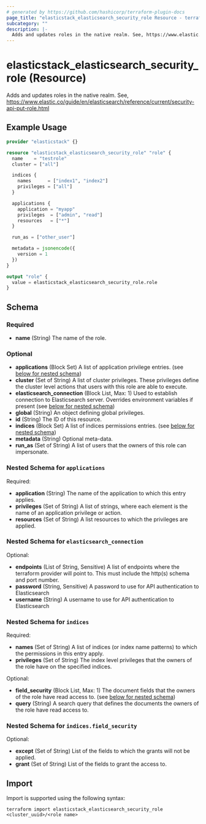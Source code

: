 ```yaml
---
# generated by https://github.com/hashicorp/terraform-plugin-docs
page_title: "elasticstack_elasticsearch_security_role Resource - terraform-provider-elasticstack"
subcategory: ""
description: |-
  Adds and updates roles in the native realm. See, https://www.elastic.co/guide/en/elasticsearch/reference/current/security-api-put-role.html
---
```


# elasticstack_elasticsearch_security_role (Resource)

Adds and updates roles in the native realm. See, https://www.elastic.co/guide/en/elasticsearch/reference/current/security-api-put-role.html

## Example Usage

```terraform
provider "elasticstack" {}

resource "elasticstack_elasticsearch_security_role" "role" {
  name    = "testrole"
  cluster = ["all"]

  indices {
    names      = ["index1", "index2"]
    privileges = ["all"]
  }

  applications {
    application = "myapp"
    privileges  = ["admin", "read"]
    resources   = ["*"]
  }

  run_as = ["other_user"]

  metadata = jsonencode({
    version = 1
  })
}

output "role" {
  value = elasticstack_elasticsearch_security_role.role
}
```

<!-- schema generated by tfplugindocs -->
## Schema

### Required

- **name** (String) The name of the role.

### Optional

- **applications** (Block Set) A list of application privilege entries. (see [below for nested schema](#nestedblock--applications))
- **cluster** (Set of String) A list of cluster privileges. These privileges define the cluster level actions that users with this role are able to execute.
- **elasticsearch_connection** (Block List, Max: 1) Used to establish connection to Elasticsearch server. Overrides environment variables if present (see [below for nested schema](#nestedblock--elasticsearch_connection))
- **global** (String) An object defining global privileges.
- **id** (String) The ID of this resource.
- **indices** (Block Set) A list of indices permissions entries. (see [below for nested schema](#nestedblock--indices))
- **metadata** (String) Optional meta-data.
- **run_as** (Set of String) A list of users that the owners of this role can impersonate.

<a id="nestedblock--applications"></a>
### Nested Schema for `applications`

Required:

- **application** (String) The name of the application to which this entry applies.
- **privileges** (Set of String) A list of strings, where each element is the name of an application privilege or action.
- **resources** (Set of String) A list resources to which the privileges are applied.


<a id="nestedblock--elasticsearch_connection"></a>
### Nested Schema for `elasticsearch_connection`

Optional:

- **endpoints** (List of String, Sensitive) A list of endpoints where the terraform provider will point to. This must include the http(s) schema and port number.
- **password** (String, Sensitive) A password to use for API authentication to Elasticsearch
- **username** (String) A username to use for API authentication to Elasticsearch


<a id="nestedblock--indices"></a>
### Nested Schema for `indices`

Required:

- **names** (Set of String) A list of indices (or index name patterns) to which the permissions in this entry apply.
- **privileges** (Set of String) The index level privileges that the owners of the role have on the specified indices.

Optional:

- **field_security** (Block List, Max: 1) The document fields that the owners of the role have read access to. (see [below for nested schema](#nestedblock--indices--field_security))
- **query** (String) A search query that defines the documents the owners of the role have read access to.

<a id="nestedblock--indices--field_security"></a>
### Nested Schema for `indices.field_security`

Optional:

- **except** (Set of String) List of the fields to which the grants will not be applied.
- **grant** (Set of String) List of the fields to grant the access to.

## Import

Import is supported using the following syntax:

```shell
terraform import elasticstack_elasticsearch_security_role <cluster_uuid>/<role name>
```
